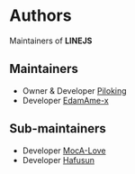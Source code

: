 # Authors

Maintainers of **LINEJS**

## Maintainers

- Owner & Developer [Piloking](https://github.com/piloking)
- Developer [EdamAme-x](https://github.com/EdamAme-x)

## Sub-maintainers

- Developer [MocA-Love](https://github.com/MocA-Love)
- Developer [Hafusun](https://github.com/hafusun)
